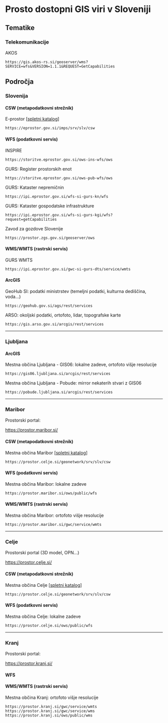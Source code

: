 # Prosto dostopni GIS viri v Sloveniji

## Tematike

### Telekomunikacije

AKOS

```
https://gis.akos-rs.si/geoserver/wms?SERVICE=wfs&VERSION=1.1.1&REQUEST=GetCapabilities
```

## Področja

### Slovenija


#### CSW (metapodatkovni strežnik)

E-prostor [[spletni katalog](https://eprostor.gov.si/imps/srv/eng/catalog.search)]

```
https://eprostor.gov.si/imps/srv/slv/csw
```


#### WFS (podatkovni servis)

INSPIRE

```
https://storitve.eprostor.gov.si/ows-ins-wfs/ows
```

GURS: Register prostorskih enot

```
https://storitve.eprostor.gov.si/ows-pub-wfs/ows
```

GURS: Kataster nepremičnin

```
https://ipi.eprostor.gov.si/wfs-si-gurs-kn/wfs
```


GURS: Kataster gospodatske infrastrukture

```
https://ipi.eprostor.gov.si/wfs-si-gurs-kgi/wfs?request=getCapabilities
```


Zavod za gozdove Slovenije

```
https://prostor.zgs.gov.si/geoserver/ows
```


#### WMS/WMTS (rastrski servis)

GURS WMTS

```
https://ipi.eprostor.gov.si/gwc-si-gurs-dts/service/wmts
```

#### ArcGIS

GeoHub SI: podatki ministrstev (temeljni podatki, kulturna dediščina, voda...)

```
https://geohub.gov.si/ags/rest/services
```


ARSO: okoljski podatki, ortofoto, lidar, topografske karte

```
https://gis.arso.gov.si/arcgis/rest/services
```

---

### Ljubljana

#### ArcGIS

Mestna občina Ljubljana - GIS06: lokalne zadeve, ortofoto višje resolucije

```
https://gis06.ljubljana.si/arcgis/rest/services
```

Mestna občina Ljubljana - Pobude: mirror nekaterih stvari z GIS06

```
https://pobude.ljubljana.si/arcgis/rest/services
```

---

### Maribor

Prostorski portal:

https://prostor.maribor.si/


#### CSW (metapodatkovni strežnik)

Mestna občina Maribor [[spletni katalog](https://eprostor.gov.si/imps/srv/eng/catalog.search)]

```
https://prostor.celje.si/geonetwork/srv/slv/csw
```

#### WFS (podatkovni servis)

Mestna občina Maribor: lokalne zadeve

```
https://prostor.maribor.si/ows/public/wfs
```

#### WMS/WMTS (rastrski servis)

Mestna občina Maribor: ortofoto višje resolucije

```
https://prostor.maribor.si/gwc/service/wmts
```

---

### Celje

Prostorski portal (3D model, OPN...)

https://prostor.celje.si/

#### CSW (metapodatkovni strežnik)

Mestna občina Celje [[spletni katalog](https://eprostor.gov.si/imps/srv/eng/catalog.search)]

```
https://prostor.celje.si/geonetwork/srv/slv/csw
```

#### WFS (podatkovni servis)

Mestna občina Celje: lokalne zadeve

```
https://prostor.celje.si/ows/public/wfs
```

---

### Kranj

Prostorski portal:

https://prostor.kranj.si/


#### WFS



#### WMS/WMTS (rastrski servis)

Mestna občina Kranj: ortofoto višje resolucije

```
https://prostor.kranj.si/gwc/service/wmts
https://prostor.kranj.si/gwc/service/wms
https://prostor.kranj.si/ows/public/wms
```

